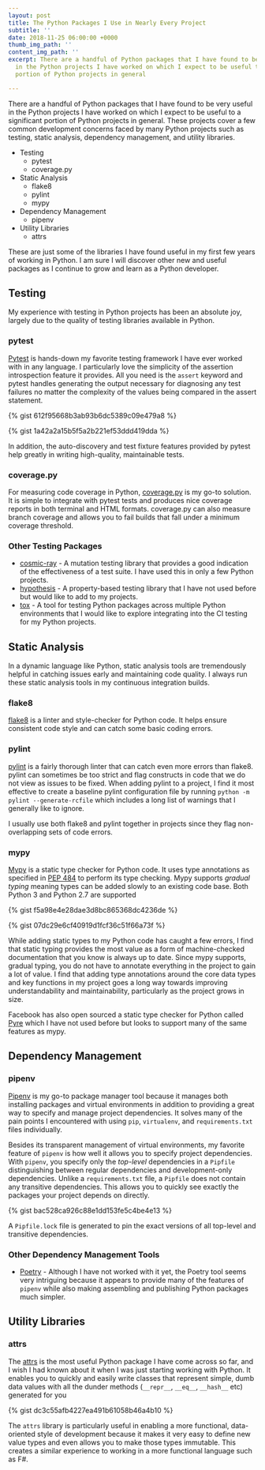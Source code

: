 ```yaml
---
layout: post
title: The Python Packages I Use in Nearly Every Project
subtitle: ''
date: 2018-11-25 06:00:00 +0000
thumb_img_path: ''
content_img_path: ''
excerpt: There are a handful of Python packages that I have found to be very useful
  in the Python projects I have worked on which I expect to be useful to a significant
  portion of Python projects in general

---
```

There are a handful of Python packages that I have found to be very useful in the Python projects I have worked on which I expect to be useful to a significant portion of Python projects in general. These projects cover a few common development concerns faced by many Python projects such as testing, static analysis, dependency management, and utility libraries.

- Testing
    - pytest
    - coverage.py
- Static Analysis
    - flake8
    - pylint
    - mypy
- Dependency Management
    - pipenv
- Utility Libraries
    - attrs

These are just some of the libraries I have found useful in my first few years of working in Python. I am sure I will discover other new and useful packages as I continue to grow and learn as a Python developer.

## Testing

My experience with testing in Python projects has been an absolute joy, largely due to the quality of testing libraries available in Python.

### pytest

[Pytest](https://docs.pytest.org/en/latest/) is hands-down my favorite testing framework I have ever worked with in any language. I particularly love the simplicity of the assertion introspection feature it provides. All you need is the `assert` keyword and pytest handles generating the output necessary for diagnosing any test failures no matter the complexity of the values being compared in the assert statement.

{% gist 612f95668b3ab93b6dc5389c09e479a8 %}

{% gist 1a42a2a15b5f5a2b221ef53ddd419dda %}

In addition, the auto-discovery and test fixture features provided by pytest help greatly in writing high-quality, maintainable tests.

### coverage.py

For measuring code coverage in Python, [coverage.py](https://coverage.readthedocs.io/en/latest/) is my go-to solution. It is simple to integrate with pytest tests and produces nice coverage reports in both terminal and HTML formats. coverage.py can also measure branch coverage and allows you to fail builds that fall under a minimum coverage threshold.

### Other Testing Packages

- [cosmic-ray](https://cosmic-ray.readthedocs.io/en/latest/index.html) - A mutation testing library that provides a good indication of the effectiveness of a test suite. I have used this in only a few Python projects.
- [hypothesis](https://hypothesis.readthedocs.io/en/latest/) - A property-based testing library that I have not used before but would like to add to my projects.
- [tox](https://tox.readthedocs.io/en/latest/) - A tool for testing Python packages across multiple Python environments that I would like to explore integrating into the CI testing for my Python projects.

## Static Analysis

In a dynamic language like Python, static analysis tools are tremendously helpful in catching issues early and maintaining code quality. I always run these static analysis tools in my continuous integration builds.

### flake8

[flake8](http://flake8.pycqa.org/en/latest/index.html) is a linter and style-checker for Python code. It helps ensure consistent code style and can catch some basic coding errors.

### pylint

[pylint](https://www.pylint.org/) is a fairly thorough linter that can catch even more errors than flake8. pylint can sometimes be too strict and flag constructs in code that we do not view as issues to be fixed. When adding pylint to a project, I find it most effective to create a baseline pylint configuration file by running `python -m pylint --generate-rcfile` which includes a long list of warnings that I generally like to ignore.

I usually use both flake8 and pylint together in projects since they flag non-overlapping sets of code errors.

### mypy

[Mypy](http://mypy-lang.org/) is a static type checker for Python code. It uses type annotations as specified in [PEP 484](https://www.python.org/dev/peps/pep-0484/) to perform its type checking. Mypy supports *gradual typing* meaning types can be added slowly to an existing code base. Both Python 3 and Python 2.7 are supported

{% gist f5a98e4e28dae3d8bc865368dc4236de %}

{% gist 07dc29e6cf40919d1fcf36c51f66a73f %}

While adding static types to my Python code has caught a few errors, I find that static typing provides the most value as a form of machine-checked documentation that you know is always up to date. Since mypy supports, gradual typing, you do not have to annotate everything in the project to gain a lot of value. I find  that adding type annotations around the core data types and key functions in my project goes a long way towards improving understandability and maintainability, particularly as the project grows in size.

Facebook has also open sourced a static type checker for Python called [Pyre](https://pyre-check.org/) which I have not used before but looks to support many of the same features as mypy.

## Dependency Management

### pipenv

[Pipenv](https://pipenv.readthedocs.io/en/latest/) is my go-to package manager tool because it manages both installing packages and virtual environments in addition to providing a great way to specify and manage project dependencies. It solves many of the pain points I encountered with using `pip`, `virtualenv`, and `requirements.txt` files individually.

Besides its transparent management of virtual environments, my favorite feature of `pipenv` is how well it allows you to specify project dependencies. With `pipenv`, you specify only the *top-level* dependencies in a `Pipfile` distinguishing between regular dependencies and development-only dependencies. Unlike a `requirements.txt` file, a `Pipfile` does not contain any transitive dependencies. This allows you to quickly see exactly the packages your project depends on directly.

{% gist bac528ca926c88e1dd153fe5c4be4e13 %}

A `Pipfile.lock` file is generated to pin the exact versions of all top-level and transitive dependencies.

### Other Dependency Management Tools

- [Poetry](https://poetry.eustace.io/) - Although I have not worked with it yet, the Poetry tool seems very intriguing because it appears to provide many of the features of `pipenv` while also making assembling and publishing Python packages much simpler.

## Utility Libraries

### attrs

The [attrs](https://www.attrs.org/en/stable/) is the most useful Python package I have come across so far, and I wish I had known about it when I was just starting working with Python. It enables you to quickly and easily write classes that represent simple, dumb data values with all the dunder methods (`__repr__`, `__eq__`, `__hash__` etc) generated for you

{% gist dc3c55afb4227ea491b61058b46a4b10 %}

The `attrs` library is particularly useful in enabling a more functional, data-oriented style of development because it makes it very easy to define new value types and even allows you to make those types immutable. This creates a similar experience to working in a more functional language such as F#.